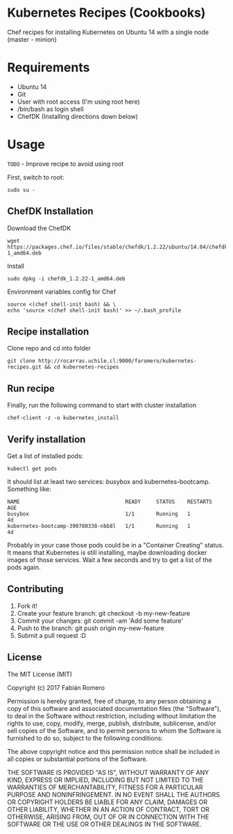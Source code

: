 # Kubernetes Recipes (Cookbooks)

Chef recipes for installing Kubernetes on Ubuntu 14 with a single node (master - minion)

# Requirements

- Ubuntu 14
- Git
- User with root access (I'm using root here)
- /bin/bash as login shell
- ChefDK (Installing directions down below)

# Usage
`TODO` - Improve recipe to avoid using root

First, switch to root:
```
sudo su -
```

## ChefDK Installation
Download the ChefDK
```
wget https://packages.chef.io/files/stable/chefdk/1.2.22/ubuntu/14.04/chefdk_1.2.22-1_amd64.deb
```
Install
```
sudo dpkg -i chefdk_1.2.22-1_amd64.deb
```
Environment variables config for Chef
```
source <(chef shell-init bash) && \
echo 'source <(chef shell-init bash)' >> ~/.bash_profile
```

## Recipe installation
Clone repo and cd into folder
```
git clone http://rocarras.uchile.cl:9000/faromero/kubernetes-recipes.git && cd kubernetes-recipes
```

## Run recipe
Finally, run the following command to start with cluster installation
```
chef-client -z -o kubernetes_install
```

## Verify installation
Get a list of installed pods:
```
kubectl get pods
```
It should list at least two services: busybox and kubernetes-bootcamp. Something like:
```
NAME                                  READY     STATUS    RESTARTS   AGE
busybox                               1/1       Running   1          4d
kubernetes-bootcamp-390780338-nbb8l   1/1       Running   1          4d
```
Probably in your case those pods could be in a "Container Creating" status. It means that Kubernetes is still installing, maybe downloading docker images of those services. Wait a few seconds and try to get a list of the pods again.

## Contributing

1. Fork it!
2. Create your feature branch: git checkout -b my-new-feature
3. Commit your changes: git commit -am 'Add some feature'
4. Push to the branch: git push origin my-new-feature
5. Submit a pull request :D

## License

The MIT License (MIT)

Copyright (c) 2017 Fabián Romero

Permission is hereby granted, free of charge, to any person obtaining a copy of this software and associated documentation files (the "Software"), to deal in the Software without restriction, including without limitation the rights to use, copy, modify, merge, publish, distribute, sublicense, and/or sell copies of the Software, and to permit persons to whom the Software is furnished to do so, subject to the following conditions:

The above copyright notice and this permission notice shall be included in all copies or substantial portions of the Software.

THE SOFTWARE IS PROVIDED "AS IS", WITHOUT WARRANTY OF ANY KIND, EXPRESS OR IMPLIED, INCLUDING BUT NOT LIMITED TO THE WARRANTIES OF MERCHANTABILITY, FITNESS FOR A PARTICULAR PURPOSE AND NONINFRINGEMENT. IN NO EVENT SHALL THE AUTHORS OR COPYRIGHT HOLDERS BE LIABLE FOR ANY CLAIM, DAMAGES OR OTHER LIABILITY, WHETHER IN AN ACTION OF CONTRACT, TORT OR OTHERWISE, ARISING FROM, OUT OF OR IN CONNECTION WITH THE SOFTWARE OR THE USE OR OTHER DEALINGS IN THE SOFTWARE.

